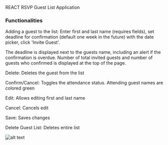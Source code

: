 REACT RSVP Guest List Application

### Functionalities

Adding a guest to the list:
Enter first and last name (requires fields), set deadline for confirmation (default one week in the future) with the date picker, click 'Invite Guest'.


The deadline is displayed next to the guests name, including an alert if the confirmation is overdue. Number of total invited guests and number of guests who confirmed is displayed at the top of the page.

Delete: Deletes the guest from the list 

Confirm/Cancel: Toggles the attendance status. Attending guest names are colored green 

Edit: Allows editing first and last name 

Cancel: Cancels edit 

Save: Saves changes 

Delete Guest List: Deletes entire list 


![alt text](https://github.com/thorinaboenke/guestlist/blob/master/src/images/Guestlist-screenshot.png)

